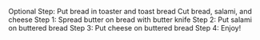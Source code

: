 Optional Step:
Put bread in toaster and toast bread
Cut bread, salami, and cheese
Step 1:
Spread butter on bread with butter knife
Step 2:
Put salami on buttered bread
Step 3:
Put cheese on buttered bread
Step 4:
Enjoy!